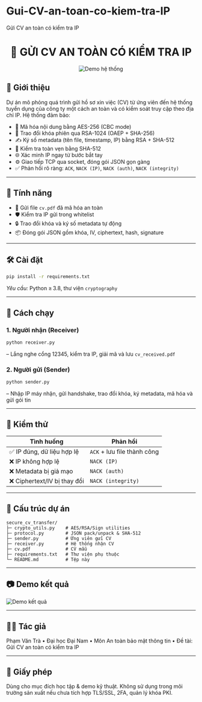# Gui-CV-an-toan-co-kiem-tra-IP
Gửi CV an toàn có kiểm tra IP
<h1 align="center">🔐 GỬI CV AN TOÀN CÓ KIỂM TRA IP</h1>

<div align="center">

![Demo hệ thống](https://raw.githubusercontent.com/yourusername/Gui-CV-an-toan-co-kiem-tra-IP/main/demo.png)

</div>

## 📌 Giới thiệu  
Dự án mô phỏng quá trình gửi hồ sơ xin việc (CV) từ ứng viên đến hệ thống tuyển dụng của công ty một cách an toàn và có kiểm soát truy cập theo địa chỉ IP. Hệ thống đảm bảo:

- 🔐 Mã hóa nội dung bằng AES-256 (CBC mode)  
- 🔑 Trao đổi khóa phiên qua RSA-1024 (OAEP + SHA-256)  
- ✍️ Ký số metadata (tên file, timestamp, IP) bằng RSA + SHA-512  
- 🧠 Kiểm tra toàn vẹn bằng SHA-512  
- 🌐 Xác minh IP ngay từ bước bắt tay  
- ⚙️ Giao tiếp TCP qua socket, đóng gói JSON gọn gàng  
- ✅ Phản hồi rõ ràng: `ACK`, `NACK (IP)`, `NACK (auth)`, `NACK (integrity)`

---

## 🎯 Tính năng  
- 📂 Gửi file `cv.pdf` đã mã hóa an toàn  
- 🛡️ Kiểm tra IP gửi trong whitelist  
- 🔒 Trao đổi khóa và ký số metadata tự động  
- 📦 Đóng gói JSON gồm khóa, IV, ciphertext, hash, signature  

---

## 🛠️ Cài đặt  

```bash
pip install -r requirements.txt
```

_Yêu cầu:_ Python ≥ 3.8, thư viện `cryptography`

---

## 🚀 Cách chạy  

### 1. Người nhận (Receiver)  
```bash
python receiver.py
```  
– Lắng nghe cổng 12345, kiểm tra IP, giải mã và lưu `cv_received.pdf`

### 2. Người gửi (Sender)  
```bash
python sender.py
```  
– Nhập IP máy nhận, gửi handshake, trao đổi khóa, ký metadata, mã hóa và gửi gói tin

---

## 🧪 Kiểm thử  

| Tình huống                     | Phản hồi                      |
|--------------------------------|-------------------------------|
| ✅ IP đúng, dữ liệu hợp lệ      | `ACK` + lưu file thành công   |
| ❌ IP không hợp lệ              | `NACK (IP)`                   |
| ❌ Metadata bị giả mạo          | `NACK (auth)`                 |
| ❌ Ciphertext/IV bị thay đổi    | `NACK (integrity)`            |

---

## 📁 Cấu trúc dự án  

```
secure_cv_transfer/
├─ crypto_utils.py    # AES/RSA/Sign utilities
├─ protocol.py        # JSON pack/unpack & SHA-512
├─ sender.py          # Ứng viên gửi CV
├─ receiver.py        # Hệ thống nhận CV
├─ cv.pdf             # CV mẫu
├─ requirements.txt   # Thư viện phụ thuộc
└─ README.md          # Tệp này
```

---

## 📷 Demo kết quả  

![Demo kết quả](https://raw.githubusercontent.com/yourusername/Gui-CV-an-toan-co-kiem-tra-IP/main/demo_result.png)

---

## 👨‍💻 Tác giả  

Phạm Văn Trà • Đại học Đại Nam • Môn An toàn bảo mật thông tin • Đề tài: Gửi CV an toàn có kiểm tra IP  

---

## 📜 Giấy phép  

Dùng cho mục đích học tập & demo kỹ thuật. Không sử dụng trong môi trường sản xuất nếu chưa tích hợp TLS/SSL, 2FA, quản lý khóa PKI.
